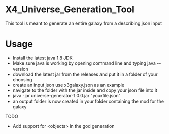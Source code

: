 # X4_Universe_Generation_Tool

This tool is meant to generate an entire galaxy from a describing json input

Usage
=====

- Install the latest java 1.8 JDK
- Make sure java is working by opening command line and typing java --version
- download the latest jar from the releases and put it in a folder of your choosing
- create an input json use x3galaxy.json as an example
- navigate to the folder with the jar inside and copy your json file into it
- java -jar universe-generator-1.0.0.jar "yourfile.json"
- an output folder is now created in your folder containing the mod for the galaxy

TODO
- Add support for &lt;objects&gt; in the god generation
